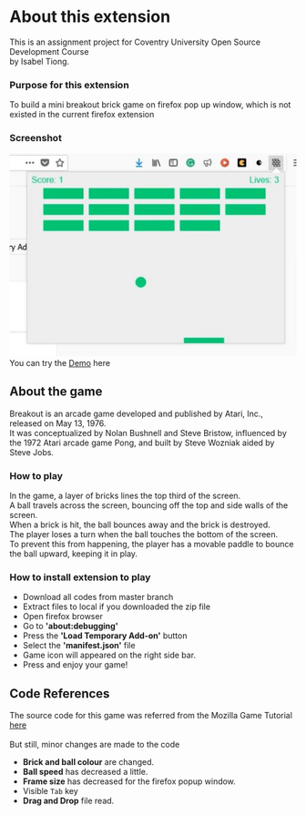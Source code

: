 # About this extension

This is an assignment project for Coventry University Open Source Development Course<br>
by Isabel Tiong. <br>
### Purpose for this extension
To build a mini breakout brick game on firefox pop up window, which is not existed in the current firefox extension<br>

### Screenshot
![alt text](https://github.com/isabeltiongsk/breakout-brick.mz-extension/blob/master/img/demo.JPG) <br>
You can try the [Demo](http://htmlpreview.github.io/?https://github.com/isabeltiongsk/breakout-brick.mz-extension/blob/master/index.html) here

## About the game
Breakout is an arcade game developed and published by Atari, Inc., released on May 13, 1976. <br>
It was conceptualized by Nolan Bushnell and Steve Bristow, influenced by the 1972 Atari arcade game Pong, and built by Steve Wozniak aided by Steve Jobs. 
<br>
### How to play
In the game, a layer of bricks lines the top third of the screen. <br>
A ball travels across the screen, bouncing off the top and side walls of the screen.<br>
When a brick is hit, the ball bounces away and the brick is destroyed. <br>
The player loses a turn when the ball touches the bottom of the screen. <br>
To prevent this from happening, the player has a movable paddle to bounce the ball upward, keeping it in play.
                                                                                                                                                                                                                                                                                                                                                                                                                                                                                                                                                                                           <br>
### How to install extension to play
* Download all codes from master branch
* Extract files to local if you downloaded the zip file
* Open firefox browser
* Go to **'about:debugging'**
* Press the **'Load Temporary Add-on'** button
* Select the **'manifest.json'** file
* Game icon will appeared on the right side bar.
* Press and enjoy your game!

## Code References

The source code for this game was referred from the Mozilla Game Tutorial [here](https://developer.mozilla.org/en-US/docs/Games/Tutorials/2D_Breakout_game_pure_JavaScript)<br>
<br>
But still, minor changes are made to the code
* **Brick and ball colour** are changed.
* **Ball speed** has decreased a little.
* **Frame size** has decreased for the firefox popup window.
* Visible `Tab` key
* **Drag and Drop** file read.
